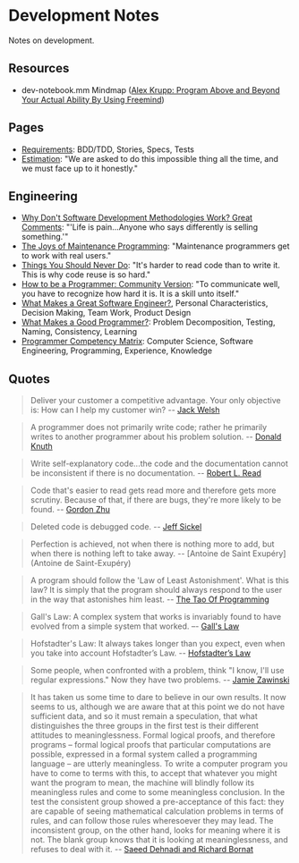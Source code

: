 # Development Notes

Notes on development.

## Resources

* dev-notebook.mm Mindmap ([Alex Krupp: Program Above and Beyond Your Actual Ability By Using Freemind](http://alexkrupp.typepad.com/sensemaking/2012/09/program-above-and-beyond-your-actual-ability-by-using-freemind.html))

## Pages

* [Requirements](requirements.md): BDD/TDD, Stories, Specs, Tests
* [Estimation](estimation.md): "We are asked to do this impossible thing all the time, and we must face up to it honestly."

## Engineering

* [Why Don't Software Development Methodologies Work? Great Comments](http://typicalprogrammer.com/why-dont-software-development-methodologies-work): "'Life is pain...Anyone who says differently is selling something.'"
* [The Joys of Maintenance Programming](http://typicalprogrammer.com/the-joys-of-maintenance-programming): "Maintenance programmers get to work with real users."
* [Things You Should Never Do](https://www.joelonsoftware.com/2000/04/06/things-you-should-never-do-part-i/): "It's harder to read code than to write it. This is why code reuse is so hard."
* [How to be a Programmer: Community Version](https://github.com/braydie/HowToBeAProgrammer): "To communicate well, you have to recognize how hard it is. It is a skill unto itself."
* [What Makes a Great Software Engineer?](https://faculty.washington.edu/ajko/papers/Li2015GreatEngineers.pdf), Personal Characteristics, Decision Making, Team Work, Product Design 
* [What Makes a Good Programmer?](https://henrikwarne.com/2014/06/30/what-makes-a-good-programmer/): Problem Decomposition, Testing, Naming, Consistency, Learning
* [Programmer Competency Matrix](http://sijinjoseph.com/programmer-competency-matrix/): Computer Science, Software Engineering, Programming, Experience, Knowledge

## Quotes

> Deliver your customer a competitive advantage. Your only objective is: How can I help my customer win? -- [Jack Welsh](https://www.google.com/search?hl=en&q=%22the+welch+way%22+podcast+businessweek&oq=%22the+welch+way%22+podcast+businessweek)

> A programmer does not primarily write code; rather he primarily writes to another programmer about his problem solution. -- [Donald Knuth](http://archive.computerhistory.org/resources/text/Knuth_Don_X4100/PDF_index/k-9-pdf/k-9-u2769-1-Baker-What-Programmer-Does.pdf)

> Write self-explanatory code...the code and the documentation cannot be inconsistent if there is no documentation. -- [Robert L. Read](https://github.com/braydie/HowToBeAProgrammer)

> Code that's easier to read gets read more and therefore gets more scrutiny. Because of that, if there are bugs, they're more likely to be found. -- [Gordon Zhu](https://watchandcode.com/courses/77710/lectures/2001287)

> Deleted code is debugged code. -- [Jeff Sickel](http://www.defprogramming.com/quotes-by/jeff-sickel/)

> Perfection is achieved, not when there is nothing more to add, but when there is nothing left to take away. -- [Antoine de Saint Exupéry](Antoine de Saint-Exupéry)

> A program should follow the 'Law of Least Astonishment'. What is this law? It is simply that the program should always respond to the user in the way that astonishes him least.  -- [The Tao Of Programming](http://canonical.org/~kragen/tao-of-programming.html)

> Gall's Law: A complex system that works is invariably found to have evolved from a simple system that worked. –- [Gall's Law](https://en.wikipedia.org/wiki/John_Gall_(author)#Gall.27s_law)

> Hofstadter's Law: It always takes longer than you expect, even when you take into account Hofstadter’s Law. -- [Hofstadter’s Law](https://en.wikipedia.org/wiki/Hofstadter%27s_law)

> Some people, when confronted with a problem, think "I know, I'll use regular expressions." Now they have two problems. -- [Jamie Zawinski](http://regex.info/blog/2006-09-15/247)

> It has taken us some time to dare to believe in our own results. It now seems to us, although we are aware that at this point we do not have sufficient data, and so it must remain a speculation, that what distinguishes the three groups in the first test is their different attitudes to meaninglessness. Formal logical proofs, and therefore programs – formal logical proofs that particular computations are possible, expressed in a formal system called a programming language – are utterly meaningless. To write a computer program you have to come to terms with this, to accept that whatever you might want the program to mean, the machine will blindly follow its meaningless rules and come to some meaningless conclusion. In the test the consistent group showed a pre-acceptance of this fact: they are capable of seeing mathematical calculation problems in terms of rules, and can follow those rules wheresoever they may lead. The inconsistent group, on the other hand, looks for meaning where it is not. The blank group knows that it is looking at meaninglessness, and refuses to deal with it. -- [Saeed Dehnadi and Richard Bornat](http://www.eis.mdx.ac.uk/research/PhDArea/saeed/paper1.pdf)
